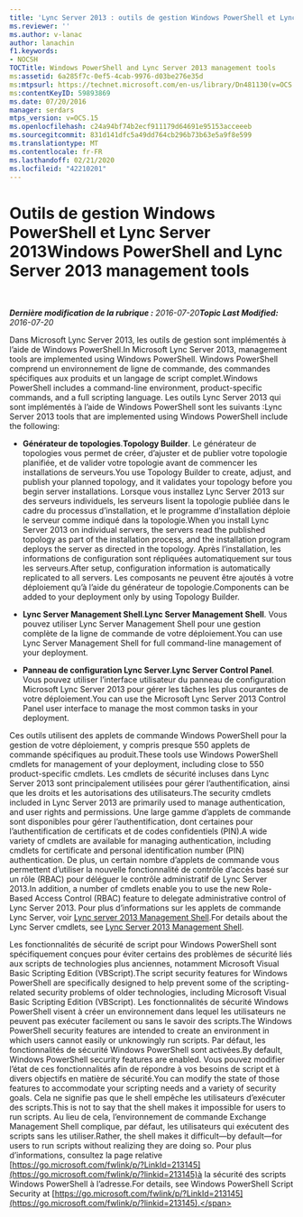 ```yaml
---
title: 'Lync Server 2013 : outils de gestion Windows PowerShell et Lync Server'
ms.reviewer: ''
ms.author: v-lanac
author: lanachin
f1.keywords:
- NOCSH
TOCTitle: Windows PowerShell and Lync Server 2013 management tools
ms:assetid: 6a285f7c-0ef5-4cab-9976-d03be276e35d
ms:mtpsurl: https://technet.microsoft.com/en-us/library/Dn481130(v=OCS.15)
ms:contentKeyID: 59893869
ms.date: 07/20/2016
manager: serdars
mtps_version: v=OCS.15
ms.openlocfilehash: c24a94bf74b2ecf911179d64691e95153acceeeb
ms.sourcegitcommit: 831d141dfc5a49dd764cb296b73b63e5a9f8e599
ms.translationtype: MT
ms.contentlocale: fr-FR
ms.lasthandoff: 02/21/2020
ms.locfileid: "42210201"
---
```

<div data-xmlns="http://www.w3.org/1999/xhtml">

<div class="topic" data-xmlns="http://www.w3.org/1999/xhtml" data-msxsl="urn:schemas-microsoft-com:xslt" data-cs="https://msdn.microsoft.com/">

<div data-asp="https://msdn2.microsoft.com/asp">

# <a name="windows-powershell-and-lync-server-2013-management-tools"></a><span data-ttu-id="f66d1-102">Outils de gestion Windows PowerShell et Lync Server 2013</span><span class="sxs-lookup"><span data-stu-id="f66d1-102">Windows PowerShell and Lync Server 2013 management tools</span></span>

</div>

<div id="mainSection">

<div id="mainBody">

<span> </span>

<span data-ttu-id="f66d1-103">_**Dernière modification de la rubrique :** 2016-07-20_</span><span class="sxs-lookup"><span data-stu-id="f66d1-103">_**Topic Last Modified:** 2016-07-20_</span></span>

<span data-ttu-id="f66d1-104">Dans Microsoft Lync Server 2013, les outils de gestion sont implémentés à l’aide de Windows PowerShell.</span><span class="sxs-lookup"><span data-stu-id="f66d1-104">In Microsoft Lync Server 2013, management tools are implemented using Windows PowerShell.</span></span> <span data-ttu-id="f66d1-105">Windows PowerShell comprend un environnement de ligne de commande, des commandes spécifiques aux produits et un langage de script complet.</span><span class="sxs-lookup"><span data-stu-id="f66d1-105">Windows PowerShell includes a command-line environment, product-specific commands, and a full scripting language.</span></span> <span data-ttu-id="f66d1-106">Les outils Lync Server 2013 qui sont implémentés à l’aide de Windows PowerShell sont les suivants :</span><span class="sxs-lookup"><span data-stu-id="f66d1-106">Lync Server 2013 tools that are implemented using Windows PowerShell include the following:</span></span>

  - <span data-ttu-id="f66d1-107">**Générateur de topologies**.</span><span class="sxs-lookup"><span data-stu-id="f66d1-107">**Topology Builder**.</span></span> <span data-ttu-id="f66d1-108">Le générateur de topologies vous permet de créer, d’ajuster et de publier votre topologie planifiée, et de valider votre topologie avant de commencer les installations de serveurs.</span><span class="sxs-lookup"><span data-stu-id="f66d1-108">You use Topology Builder to create, adjust, and publish your planned topology, and it validates your topology before you begin server installations.</span></span> <span data-ttu-id="f66d1-109">Lorsque vous installez Lync Server 2013 sur des serveurs individuels, les serveurs lisent la topologie publiée dans le cadre du processus d’installation, et le programme d’installation déploie le serveur comme indiqué dans la topologie.</span><span class="sxs-lookup"><span data-stu-id="f66d1-109">When you install Lync Server 2013 on individual servers, the servers read the published topology as part of the installation process, and the installation program deploys the server as directed in the topology.</span></span> <span data-ttu-id="f66d1-110">Après l’installation, les informations de configuration sont répliquées automatiquement sur tous les serveurs.</span><span class="sxs-lookup"><span data-stu-id="f66d1-110">After setup, configuration information is automatically replicated to all servers.</span></span> <span data-ttu-id="f66d1-111">Les composants ne peuvent être ajoutés à votre déploiement qu’à l’aide du générateur de topologie.</span><span class="sxs-lookup"><span data-stu-id="f66d1-111">Components can be added to your deployment only by using Topology Builder.</span></span>

  - <span data-ttu-id="f66d1-112">**Lync Server Management Shell**.</span><span class="sxs-lookup"><span data-stu-id="f66d1-112">**Lync Server Management Shell**.</span></span> <span data-ttu-id="f66d1-113">Vous pouvez utiliser Lync Server Management Shell pour une gestion complète de la ligne de commande de votre déploiement.</span><span class="sxs-lookup"><span data-stu-id="f66d1-113">You can use Lync Server Management Shell for full command-line management of your deployment.</span></span>

  - <span data-ttu-id="f66d1-114">**Panneau de configuration Lync Server**.</span><span class="sxs-lookup"><span data-stu-id="f66d1-114">**Lync Server Control Panel**.</span></span> <span data-ttu-id="f66d1-115">Vous pouvez utiliser l’interface utilisateur du panneau de configuration Microsoft Lync Server 2013 pour gérer les tâches les plus courantes de votre déploiement.</span><span class="sxs-lookup"><span data-stu-id="f66d1-115">You can use the Microsoft Lync Server 2013 Control Panel user interface to manage the most common tasks in your deployment.</span></span>

<span data-ttu-id="f66d1-116">Ces outils utilisent des applets de commande Windows PowerShell pour la gestion de votre déploiement, y compris presque 550 applets de commande spécifiques au produit.</span><span class="sxs-lookup"><span data-stu-id="f66d1-116">These tools use Windows PowerShell cmdlets for management of your deployment, including close to 550 product-specific cmdlets.</span></span> <span data-ttu-id="f66d1-117">Les cmdlets de sécurité incluses dans Lync Server 2013 sont principalement utilisées pour gérer l’authentification, ainsi que les droits et les autorisations des utilisateurs.</span><span class="sxs-lookup"><span data-stu-id="f66d1-117">The security cmdlets included in Lync Server 2013 are primarily used to manage authentication, and user rights and permissions.</span></span> <span data-ttu-id="f66d1-118">Une large gamme d’applets de commande sont disponibles pour gérer l’authentification, dont certaines pour l’authentification de certificats et de codes confidentiels (PIN).</span><span class="sxs-lookup"><span data-stu-id="f66d1-118">A wide variety of cmdlets are available for managing authentication, including cmdlets for certificate and personal identification number (PIN) authentication.</span></span> <span data-ttu-id="f66d1-119">De plus, un certain nombre d’applets de commande vous permettent d’utiliser la nouvelle fonctionnalité de contrôle d’accès basé sur un rôle (RBAC) pour déléguer le contrôle administratif de Lync Server 2013.</span><span class="sxs-lookup"><span data-stu-id="f66d1-119">In addition, a number of cmdlets enable you to use the new Role-Based Access Control (RBAC) feature to delegate administrative control of Lync Server 2013.</span></span> <span data-ttu-id="f66d1-120">Pour plus d’informations sur les applets de commande Lync Server, voir [Lync server 2013 Management Shell](lync-server-2013-lync-server-management-shell.md).</span><span class="sxs-lookup"><span data-stu-id="f66d1-120">For details about the Lync Server cmdlets, see [Lync Server 2013 Management Shell](lync-server-2013-lync-server-management-shell.md).</span></span>

<span data-ttu-id="f66d1-121">Les fonctionnalités de sécurité de script pour Windows PowerShell sont spécifiquement conçues pour éviter certains des problèmes de sécurité liés aux scripts de technologies plus anciennes, notamment Microsoft Visual Basic Scripting Edition (VBScript).</span><span class="sxs-lookup"><span data-stu-id="f66d1-121">The script security features for Windows PowerShell are specifically designed to help prevent some of the scripting-related security problems of older technologies, including Microsoft Visual Basic Scripting Edition (VBScript).</span></span> <span data-ttu-id="f66d1-122">Les fonctionnalités de sécurité Windows PowerShell visent à créer un environnement dans lequel les utilisateurs ne peuvent pas exécuter facilement ou sans le savoir des scripts.</span><span class="sxs-lookup"><span data-stu-id="f66d1-122">The Windows PowerShell security features are intended to create an environment in which users cannot easily or unknowingly run scripts.</span></span> <span data-ttu-id="f66d1-123">Par défaut, les fonctionnalités de sécurité Windows PowerShell sont activées.</span><span class="sxs-lookup"><span data-stu-id="f66d1-123">By default, Windows PowerShell security features are enabled.</span></span> <span data-ttu-id="f66d1-124">Vous pouvez modifier l’état de ces fonctionnalités afin de répondre à vos besoins de script et à divers objectifs en matière de sécurité.</span><span class="sxs-lookup"><span data-stu-id="f66d1-124">You can modify the state of those features to accommodate your scripting needs and a variety of security goals.</span></span> <span data-ttu-id="f66d1-125">Cela ne signifie pas que le shell empêche les utilisateurs d’exécuter des scripts.</span><span class="sxs-lookup"><span data-stu-id="f66d1-125">This is not to say that the shell makes it impossible for users to run scripts.</span></span> <span data-ttu-id="f66d1-126">Au lieu de cela, l’environnement de commande Exchange Management Shell complique, par défaut, les utilisateurs qui exécutent des scripts sans les utiliser.</span><span class="sxs-lookup"><span data-stu-id="f66d1-126">Rather, the shell makes it difficult—by default—for users to run scripts without realizing they are doing so.</span></span> <span data-ttu-id="f66d1-127">Pour plus d’informations, consultez la page relative [https://go.microsoft.com/fwlink/p/?LinkId=213145](https://go.microsoft.com/fwlink/p/?linkid=213145)à la sécurité des scripts Windows PowerShell à l’adresse.</span><span class="sxs-lookup"><span data-stu-id="f66d1-127">For details, see Windows PowerShell Script Security at [https://go.microsoft.com/fwlink/p/?LinkId=213145](https://go.microsoft.com/fwlink/p/?linkid=213145).</span></span>

</div>

<span> </span>

</div>

</div>

</div>

